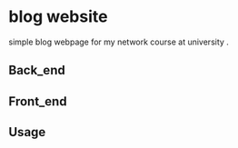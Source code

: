 # blog website 
simple blog webpage for my network course at university .
## Back_end
## Front_end
## Usage 
